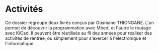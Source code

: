 # Activités
Ce dossier regroupe deux livrés conçus par Ousmane THIONGANE. L'un permet de découvrir la programmation avec Mbed, et l'autre le routage avec KiCad. Il peuvent être réutilisés au fil des années pour réaliser des activités de rentrée, ou simplement pour s'exercer à l'électronique et l'informatique.
